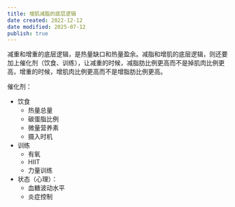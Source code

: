 ```yaml
---
title: 增肌减脂的底层逻辑
date created: 2022-12-12
date modified: 2025-07-12
publish: true
---
```


减重和增重的底层逻辑，是热量缺口和热量盈余。减脂和增肌的底层逻辑，则还要加上催化剂（饮食、训练），让减重的时候，减脂肪比例更高而不是掉肌肉比例更高，增重的时候，增肌肉比例更高而不是增脂肪比例更高。

催化剂：

- 饮食
	- 热量总量
	- 碳蛋脂比例
	- 微量营养素
	- 摄入时机
- 训练
	- 有氧
	- HIIT
	- 力量训练
- 状态（心理）：
	- 血糖波动水平
	- 炎症控制
